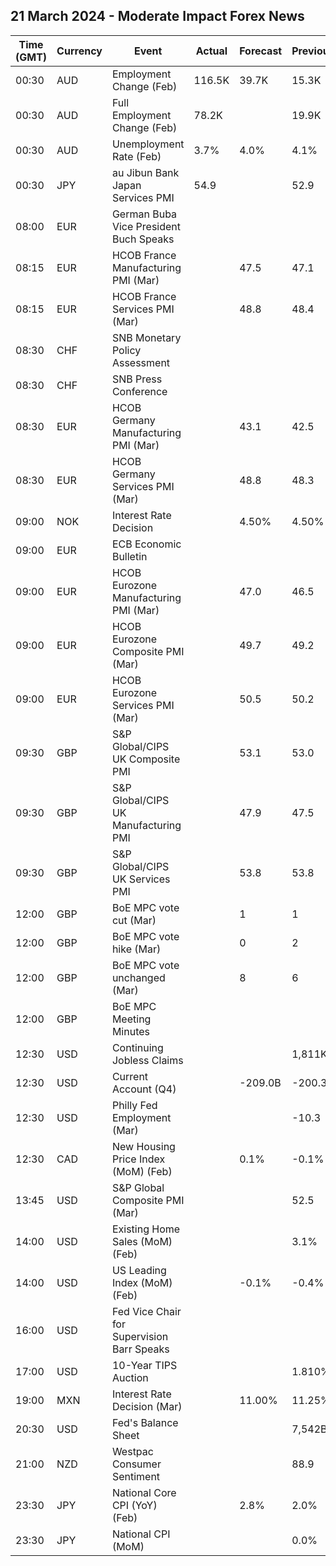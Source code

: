 ## 21 March 2024 - Moderate Impact Forex News

| Time (GMT) | Currency | Event | Actual | Forecast | Previous |
|------|----------|-------|--------|----------|----------|
| 00:30 | AUD | Employment Change (Feb) | 116.5K | 39.7K | 15.3K |
| 00:30 | AUD | Full Employment Change (Feb) | 78.2K |  | 19.9K |
| 00:30 | AUD | Unemployment Rate (Feb) | 3.7% | 4.0% | 4.1% |
| 00:30 | JPY | au Jibun Bank Japan Services PMI | 54.9 |  | 52.9 |
| 08:00 | EUR | German Buba Vice President Buch Speaks |  |  |  |
| 08:15 | EUR | HCOB France Manufacturing PMI (Mar) |  | 47.5 | 47.1 |
| 08:15 | EUR | HCOB France Services PMI (Mar) |  | 48.8 | 48.4 |
| 08:30 | CHF | SNB Monetary Policy Assessment |  |  |  |
| 08:30 | CHF | SNB Press Conference |  |  |  |
| 08:30 | EUR | HCOB Germany Manufacturing PMI (Mar) |  | 43.1 | 42.5 |
| 08:30 | EUR | HCOB Germany Services PMI (Mar) |  | 48.8 | 48.3 |
| 09:00 | NOK | Interest Rate Decision |  | 4.50% | 4.50% |
| 09:00 | EUR | ECB Economic Bulletin |  |  |  |
| 09:00 | EUR | HCOB Eurozone Manufacturing PMI (Mar) |  | 47.0 | 46.5 |
| 09:00 | EUR | HCOB Eurozone Composite PMI (Mar) |  | 49.7 | 49.2 |
| 09:00 | EUR | HCOB Eurozone Services PMI (Mar) |  | 50.5 | 50.2 |
| 09:30 | GBP | S&P Global/CIPS UK Composite PMI |  | 53.1 | 53.0 |
| 09:30 | GBP | S&P Global/CIPS UK Manufacturing PMI |  | 47.9 | 47.5 |
| 09:30 | GBP | S&P Global/CIPS UK Services PMI |  | 53.8 | 53.8 |
| 12:00 | GBP | BoE MPC vote cut (Mar) |  | 1 | 1 |
| 12:00 | GBP | BoE MPC vote hike (Mar) |  | 0 | 2 |
| 12:00 | GBP | BoE MPC vote unchanged (Mar) |  | 8 | 6 |
| 12:00 | GBP | BoE MPC Meeting Minutes |  |  |  |
| 12:30 | USD | Continuing Jobless Claims |  |  | 1,811K |
| 12:30 | USD | Current Account (Q4) |  | -209.0B | -200.3B |
| 12:30 | USD | Philly Fed Employment (Mar) |  |  | -10.3 |
| 12:30 | CAD | New Housing Price Index (MoM) (Feb) |  | 0.1% | -0.1% |
| 13:45 | USD | S&P Global Composite PMI (Mar) |  |  | 52.5 |
| 14:00 | USD | Existing Home Sales (MoM) (Feb) |  |  | 3.1% |
| 14:00 | USD | US Leading Index (MoM) (Feb) |  | -0.1% | -0.4% |
| 16:00 | USD | Fed Vice Chair for Supervision Barr Speaks |  |  |  |
| 17:00 | USD | 10-Year TIPS Auction |  |  | 1.810% |
| 19:00 | MXN | Interest Rate Decision (Mar) |  | 11.00% | 11.25% |
| 20:30 | USD | Fed's Balance Sheet |  |  | 7,542B |
| 21:00 | NZD | Westpac Consumer Sentiment |  |  | 88.9 |
| 23:30 | JPY | National Core CPI (YoY) (Feb) |  | 2.8% | 2.0% |
| 23:30 | JPY | National CPI (MoM) |  |  | 0.0% |
